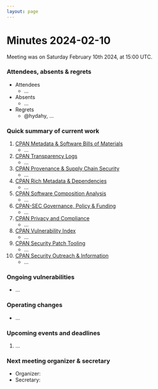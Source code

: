 ```yaml
---
layout: page
---
```


# Minutes 2024-02-10

Meeting was on Saturday February 10th 2024, at 15:00 UTC.


### Attendees, absents & regrets

- Attendees
    - …
- Absents
    - …
- Regrets
    - @hydahy, …

### Quick summary of current work

1. [CPAN Metadata & Software Bills of Materials](https://github.com/orgs/CPAN-Security/projects/1)
    - …
2. [CPAN Transparency Logs](https://github.com/orgs/CPAN-Security/projects/2)
    - …
3. [CPAN Provenance & Supply Chain Security](https://github.com/orgs/CPAN-Security/projects/3)
    - …
4. [CPAN Rich Metadata & Dependencies](https://github.com/orgs/CPAN-Security/projects/4)
    - …
5. [CPAN Software Composition Analysis](https://github.com/orgs/CPAN-Security/projects/6)
    - …
6. [CPAN-SEC Governance, Policy & Funding](https://github.com/orgs/CPAN-Security/projects/7)
    - …
7. [CPAN Privacy and Compliance](https://github.com/orgs/CPAN-Security/projects/9)
    - …
8. [CPAN Vulnerability Index](https://github.com/orgs/CPAN-Security/projects/10)
    - …
9. [CPAN Security Patch Tooling](https://github.com/orgs/CPAN-Security/projects/11)
    - …
10. [CPAN Security Outreach & Information](https://github.com/orgs/CPAN-Security/projects/12)
    - …

### Ongoing vulnerabilities

- …

### Operating changes

- …

### Upcoming events and deadlines

1. …

### Next meeting organizer & secretary

- Organizer: 
- Secretary: 
